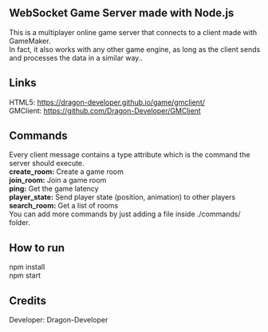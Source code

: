 ## WebSocket Game Server made with Node.js  
This is a multiplayer online game server that connects to a client made with GameMaker.  
In fact, it also works with any other game engine, as long as the client sends and processes the data in a similar way..  

## Links
HTML5: https://dragon-developer.github.io/game/gmclient/  
GMClient: https://github.com/Dragon-Developer/GMClient  

## Commands  
Every client message contains a type attribute which is the command the server should execute.  
**create_room:**  Create a game room  
**join_room:**  Join a game room  
**ping:**  Get the game latency  
**player_state:**  Send player state (position, animation) to other players  
**search_room:**  Get a list of rooms  
You can add more commands by just adding a file inside ./commands/ folder.

## How to run
npm install  
npm start  

## Credits  
Developer: Dragon-Developer  
